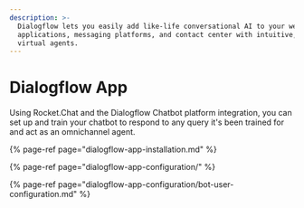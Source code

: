 ```yaml
---
description: >-
  Dialogflow lets you easily add like-life conversational AI to your websites,
  applications, messaging platforms, and contact center with intuitive, advanced
  virtual agents.
---
```


# Dialogflow App

Using Rocket.Chat and the Dialogflow Chatbot platform integration, you can set up and train your chatbot to respond to any query it's been trained for and act as an omnichannel agent.

{% page-ref page="dialogflow-app-installation.md" %}

{% page-ref page="dialogflow-app-configuration/" %}

{% page-ref page="dialogflow-app-configuration/bot-user-configuration.md" %}




